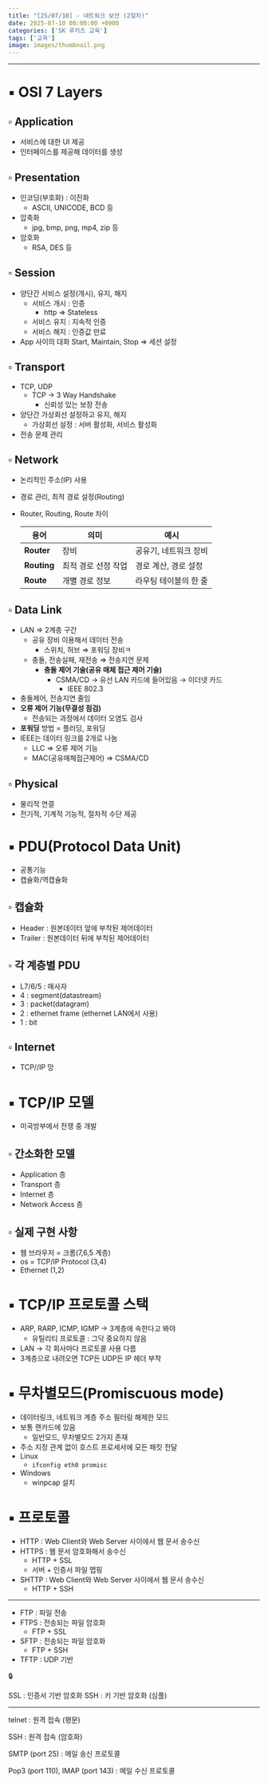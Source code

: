 ```yaml
---
title: "[25/07/10] - 네트워크 보안 (2일차)"
date: 2025-07-10 00:00:00 +0900
categories: ['SK 루키즈 교육']
tags: ['교육']
image: images/thumbnail.png
---
```


<!--more-->




---

# ▪︎ OSI 7 Layers

## ▫︎  Application

- 서비스에 대한 UI 제공
- 인터페이스를 제공해 데이터를 생성

## ▫︎  Presentation

- 인코딩(부호화) : 이진화
    - ASCII, UNICODE, BCD 등
- 압축화
    - jpg, bmp, png, mp4, zip 등
- 암호화
    - RSA, DES 등

## ▫︎  Session

- 양단간 서비스 설정(개시), 유지, 해지
    - 서비스 개시 : 인증
        - http ⇒ Stateless
    - 서비스 유지 : 지속적 인증
    - 서비스 해지 : 인증값 만료
- App 사이의 대화 Start, Maintain, Stop ⇒ 세션 설정

## ▫︎  Transport

- TCP, UDP
    - TCP → 3 Way Handshake
        - 신뢰성 있는 보장 전송
- 양단간 가상회선 설정하고 유지, 해지
    - 가상회선 설정 : 서버 활성화, 서비스 활성화
- 전송 문제 관리

## ▫︎  Network

- 논리적인 주소(IP) 사용
- 경로 관리, 최적 경로 설정(Routing)
- Router, Routing, Route 차이
    
    
    | 용어 | 의미 | 예시 |
    | --- | --- | --- |
    | **Router** | 장비 | 공유기, 네트워크 장비 |
    | **Routing** | 최적 경로 선정 작업 | 경로 계산, 경로 설정 |
    | **Route** | 개별 경로 정보 | 라우팅 테이블의 한 줄 |

## ▫︎  Data Link

- LAN ⇒ 2계층 구간
    - 공유 장비 이용해서 데이터 전송
        - 스위치, 허브 ⇒ 포워딩 장비ㅋ
    - 충돌, 전송실패, 재전송 ⇒ 전송지연 문제
        - **충돌 제어 기술(공유 매체 접근 제어 기술)**
            - CSMA/CD → 유선 LAN 카드에 들어있음 → 이더넷 카드
                - IEEE 802.3
- 충돌제어, 전송지연 줄임
- **오류 제어 기능(무결성 점검)**
    - 전송되는 과정에서 데이터 오염도 검사
- **포워딩** 방법 = 플러딩, 포워딩
- IEEE는 데이터 링크를 2개로 나눔
    - LLC ⇒ 오류 제어 기능
    - MAC(공유매체접근제어) ⇒ CSMA/CD

## ▫︎  Physical

- 물리적 연결
- 전기적, 기계적 기능적, 절차적 수단 제공

# ▪︎ PDU(Protocol Data Unit)

- 공통기능
- 캡슐화/역캡슐화

## ▫︎  캡슐화

- Header : 원본데이터 앞에 부착된 제어데이터
- Trailer  : 원본데이터 뒤에 부착된 제어데이터

## ▫︎  각 계층별 PDU

- L7/6/5 : 매사자
- 4 : segment(datastream)
- 3 : packet(datagram)
- 2 : ethernet frame (ethernet LAN에서 사용)
- 1 : bit

## ▫︎  Internet

- TCP//IP 망

# ▪︎ TCP/IP 모델

- 미국방부에서 전쟁 중 개발

## ▫︎  간소화한 모델

- Application 층
- Transport 층
- Internet 층
- Network Access 층

## ▫︎  실제 구현 사항

- 웹 브라우저 = 크롬(7,6,5 계층)
- os = TCP/IP Protocol (3,4)
- Ethernet (1,2)

# ▪︎ TCP/IP 프로토콜 스택

- ARP, RARP, ICMP, IGMP → 3계층에 속한다고 봐야
    - 유틸리티 프로토콜 : 그닥 중요하지 않음
- LAN → 각 회사마다 프로토콜 사용 다름
- 3계층으로 내려오면 TCP든 UDP든 IP 헤더 부착

# ▪︎ 무차별모드(Promiscuous mode)

- 데이터링크, 네트워크 계층 주소 필터링 해제한 모드
- 보통 랜카드에 있음
    - 일반모드, 무차별모드 2가지 존재
- 주소 지정 관계 없이 호스트 프로세서에 모든 패킷 전달
- Linux
    - `ifconfig eth0 promisc`
- Windows
    - winpcap 설치

# ▪︎ 프로토콜

- HTTP : Web Client와 Web Server 사이에서 웹 문서 송수신
- HTTPS : 웹 문서 암호화해서 송수신
    - HTTP + SSL
    - 서버 + 인증서 파일 맵핑
- SHTTP : Web Client와 Web Server 사이에서 웹 문서 송수신
    - HTTP + SSH

---

- FTP : 파일 전송
- FTPS : 전송되는 파일 암호화
    - FTP + SSL
- SFTP : 전송되는 파일 암호화
    - FTP + SSH
- TFTP : UDP 기반

<aside>
🔒

SSL : 인증서 기반 암호화
SSH : 키 기반 암호화 (심플)

</aside>

---

telnet : 원격 접속 (평문)

SSH : 원격 접속 (암호화)

SMTP (port 25) : 메일 송신 프로토콜 

Pop3 (port 110), IMAP (port 143) :  메일 수신 프로토콜